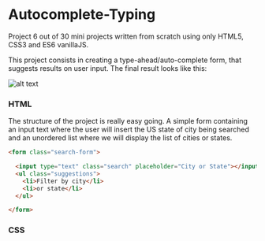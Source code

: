 # **Autocomplete-Typing**

Project 6 out of 30 mini projects written from scratch using only HTML5, CSS3 and ES6 vanillaJS.

This project consists in creating a type-ahead/auto-complete form, that suggests results on user input. The final result looks like this:

![alt text]()


### HTML

The structure of the project is really easy going. A simple form containing an input text where the user will insert the US state of city being searched and an unordered list where we will display the list of cities or states.

```HTML
<form class="search-form">

  <input type="text" class="search" placeholder="City or State"></input>
  <ul class="suggestions">
    <li>Filter by city</li>
    <li>or state</li>
  </ul>

</form>
```

### CSS

```CSS

```
